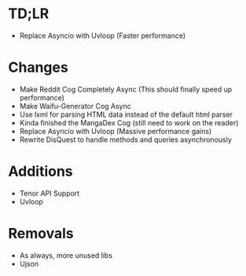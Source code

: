 # TD;LR
- Replace Asyncio with Uvloop (Faster performance)

# Changes
- Make Reddit Cog Completely Async (This should finally speed up performance)
- Make Waifu-Generator Cog Async
- Use lxml for parsing HTML data instead of the default html parser
- Kinda finished the MangaDex Cog (still need to work on the reader)
- Replace Asyncio with Uvloop (Massive performance gains)
- Rewrite DisQuest to handle methods and queries asynchronously

# Additions
- Tenor API Support
- Uvloop

# Removals
- As always, more unused libs
- Ujson